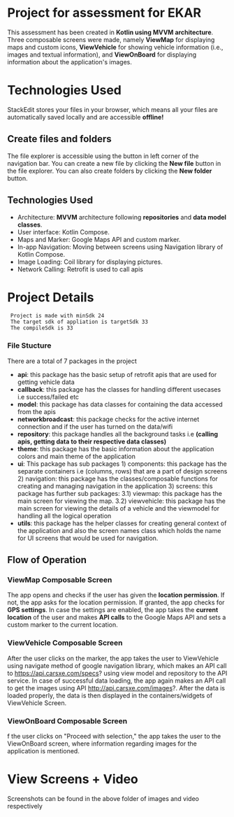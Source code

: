 ﻿# Project for assessment for EKAR

This assessment has been created in **Kotlin using MVVM architecture**. Three composable screens were made, namely **ViewMap** for displaying maps and custom icons, **ViewVehicle** for showing vehicle information (i.e., images and textual information), and **ViewOnBoard** for displaying information about the application's images.

# Technologies Used

StackEdit stores your files in your browser, which means all your files are automatically saved locally and are accessible **offline!**

## Create files and folders

The file explorer is accessible using the button in left corner of the navigation bar. You can create a new file by clicking the **New file** button in the file explorer. You can also create folders by clicking the **New folder** button.


## Technologies Used

- Architecture: **MVVM** architecture following **repositories** and **data model classes**.
- User interface: Kotlin Compose.
- Maps and Marker: Google Maps API and custom marker.
- In-app Navigation: Moving between screens using Navigation library of Kotlin Compose.
- Image Loading: Coil library for displaying pictures.
- Network Calling: Retrofit is used to call apis

# Project Details
	 Project is made with minSdk 24 
	 The target sdk of appliation is targetSdk 33
	 The compileSdk is 33
### File Stucture

There are a total of 7 packages in the project

- **api**: this package has the basic setup of retrofit apis that are used for getting vehicle data
- **callback**: this package has the classes for handling different usecases i.e success/failed etc
- **model**: this package has data classes for containing the data accessed from the apis
-  **networkbroadcast**: this package checks for the active internet connection and if the user has turned on the data/wifi
- **repository**: this package handles all the background tasks i.e **(calling apis, getting data to their respective data classes)**
- **theme**: this package has the basic information about the application colors and main theme of the application
- **ui**: This package has sub packages
		1) components: this package has the separate containers i.e (columns, rows) that are a part of design screens
		2) navigation: this package has the classes/composable functions for creating and managing navigation in the application
		3) screens: this package has further sub packages:
				3.1) viewmap: this package has the main screen for viewing the map.
				3.2) viewvehicle: this package has the main screen for viewing the details of a vehicle and the viewmodel for handling all the logical operation
- **utils**: this package has the helper classes for creating general context of the application and also the screen names class which holds the name for UI screens that would be used for navigation. 

## Flow of Operation
### ViewMap Composable Screen

The app opens and checks if the user has given the **location permission**. If not, the app asks for the location permission. If granted, the app checks for **GPS settings**. In case the settings are enabled, the app takes the **current location** of the user and makes **API calls** to the Google Maps API and sets a custom marker to the current location.


### ViewVehicle Composable Screen

After the user clicks on the marker, the app takes the user to ViewVehicle using navigate method of google navigation library, which makes an API call to https://api.carsxe.com/specs? using view model and repository to the API service. In case of successful data loading, the app again makes an API call to get the images using API http://api.carsxe.com/images?. After the data is loaded properly, the data is then displayed in the containers/widgets of ViewVehicle Screen.

### ViewOnBoard Composable Screen

f the user clicks on "Proceed with selection," the app takes the user to the ViewOnBoard screen, where information regarding images for the application is mentioned.

# View Screens + Video
Screenshots can be found in the above folder of images and video respectively
